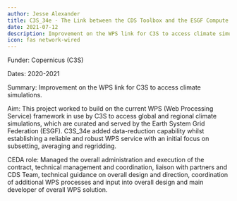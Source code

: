 ```yaml
---
author: Jesse Alexander
title: C3S_34e - The Link between the CDS Toolbox and the ESGF Compute Nodes
date: 2021-07-12
description: Improvement on the WPS link for C3S to access climate simulations
icon: fas network-wired
---
```

Funder: Copernicus (C3S)

Dates: 2020-2021

Summary: Improvement on the WPS link for C3S to access climate simulations.

Aim: This project worked to build on the current WPS (Web Processing Service) framework in use by C3S to access global and regional climate simulations, which are curated and served by the Earth System Grid Federation (ESGF). C3S_34e added data-reduction capability whilst establishing a reliable and robust WPS service with an initial focus on subsetting, averaging and regridding.

CEDA role: Managed the overall administration and execution of the contract, technical management and coordination, liaison with partners and CDS Team, technical guidance on overall design and direction, coordination of additional WPS processes and input into overall design and main developer of overall WPS solution.
